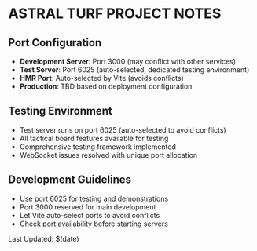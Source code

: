 # ASTRAL TURF PROJECT NOTES

## Port Configuration
- **Development Server**: Port 3000 (may conflict with other services)
- **Test Server**: Port 6025 (auto-selected, dedicated testing environment)
- **HMR Port**: Auto-selected by Vite (avoids conflicts)
- **Production**: TBD based on deployment configuration

## Testing Environment
- Test server runs on port 6025 (auto-selected to avoid conflicts)
- All tactical board features available for testing
- Comprehensive testing framework implemented
- WebSocket issues resolved with unique port allocation

## Development Guidelines
- Use port 6025 for testing and demonstrations
- Port 3000 reserved for main development
- Let Vite auto-select ports to avoid conflicts
- Check port availability before starting servers

Last Updated: $(date)